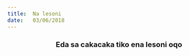 ```yaml
---
title:  Na lesoni
date:   03/06/2018
---
```


### <center>Eda sa cakacaka tiko ena lesoni oqo</center>